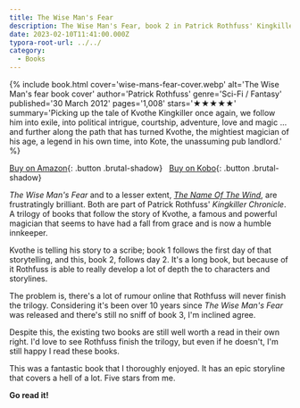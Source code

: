 ```yaml
---
title: The Wise Man's Fear
description: The Wise Man's Fear, book 2 in Patrick Rothfuss' Kingkiller Chronicle is fantastic
date: 2023-02-10T11:41:00.000Z
typora-root-url: ../../
category:
  - Books
---
```


{% include book.html cover='wise-mans-fear-cover.webp' alt='The Wise Man\'s fear book cover' author='Patrick Rothfuss' genre='Sci-Fi / Fantasy' published='30 March 2012' pages='1,008' stars='★★★★★' summary='Picking up the tale of Kvothe Kingkiller once again, we follow him into exile, into political intrigue, courtship, adventure, love and magic ... and further along the path that has turned Kvothe, the mightiest magician of his age, a legend in his own time, into Kote, the unassuming pub landlord.' %}

[Buy on Amazon](https://amzn.to/3DVK3op){: .button .brutal-shadow} &nbsp; [Buy on Kobo](https://www.kobo.com/gb/en/ebook/the-wise-man-s-fear){: .button .brutal-shadow}

*The Wise Man's Fear* and to a lesser extent, *[The Name Of The Wind](https://kevquirk.com/the-name-of-the-wind/)*, are frustratingly brilliant. Both are part of Patrick Rothfuss' *Kingkiller Chronicle*. A trilogy of books that follow the story of Kvothe, a famous and powerful magician that seems to have had a fall from grace and is now a humble innkeeper.

Kvothe is telling his story to a scribe; book 1 follows the first day of that storytelling, and this, book 2, follows day 2. It's a long book, but because of it Rothfuss is able to really develop a lot of depth the to characters and storylines.

The problem is, there's a lot of rumour online that Rothfuss will never finish the trilogy. Considering it's been over 10 years since *The Wise Man's Fear* was released and there's still no sniff of book 3, I'm inclined agree.

Despite this, the existing two books are still well worth a read in their own right. I'd love to see Rothfuss finish the trilogy, but even if he doesn't, I'm still happy I read these books.

This was a fantastic book that I thoroughly enjoyed. It has an epic storyline that covers a hell of a lot. Five stars from me.

**Go read it!**